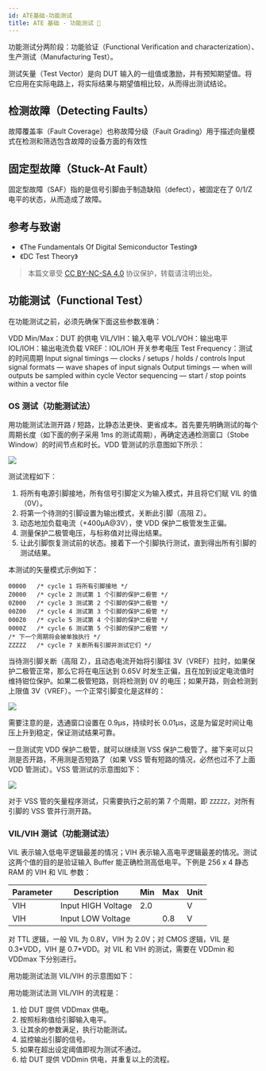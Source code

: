 ```yaml
---
id: ATE基础-功能测试
title: ATE 基础 - 功能测试 🚧
---
```


功能测试分两阶段：功能验证（Functional Verification and characterization）、生产测试（Manufacturing Test）。

测试矢量（Test Vector）是向 DUT 输入的一组值或激励，并有预知期望值。将它应用在实际电路上，将实际结果与期望值相比较，从而得出测试结论。

## 检测故障（Detecting Faults）

故障覆盖率（Fault Coverage）也称故障分级（Fault Grading）用于描述向量模式在检测和筛选包含故障的设备方面的有效性

## 固定型故障（Stuck-At Fault）

固定型故障（SAF）指的是信号引脚由于制造缺陷（defect），被固定在了 0/1/Z 电平的状态，从而造成了故障。

## 参考与致谢

- 《The Fundamentals Of Digital Semiconductor Testing》
- 《DC Test Theory》

> 本篇文章受 [CC BY-NC-SA 4.0](https://creativecommons.org/licenses/by/4.0/deed.zh) 协议保护，转载请注明出处。

## 功能测试（Functional Test）

在功能测试之前，必须先确保下面这些参数准确：

VDD Min/Max：DUT 的供电
VIL/VIH：输入电平
VOL/VOH：输出电平
IOL/IOH：输出电流负载
VREF：IOL/IOH 开关参考电压
Test Frequency：测试的时间周期
Input signal timings — clocks / setups / holds / controls
Input signal formats — wave shapes of input signals
Output timings — when will outputs be sampled within cycle
Vector sequencing — start / stop points within a vector file

### OS 测试（功能测试法）

用功能测试法测开路 / 短路，比静态法更快、更省成本。首先要先明确测试的每个周期长度（如下面的例子采用 1ms 的测试周期），再确定选通检测窗口（Stobe Window）的时间节点和时长。VDD 管测试的示意图如下所示：

![](https://cos.wiki-power.com/img/20220802192823.png)

测试流程如下：

1. 将所有电源引脚接地，所有信号引脚定义为输入模式，并且将它们赋 VIL 的值（0V）。
2. 将第一个待测的引脚设置为输出模式，关断此引脚（高阻 Z）。
3. 动态地加负载电流（+400µA@3V），使 VDD 保护二极管发生正偏。
4. 测量保护二极管电压，与标称值对比得出结果。
5. 让此引脚恢复测试前的状态。接着下一个引脚执行测试，直到得出所有引脚的测试结果。

本测试的矢量模式示例如下：

```
00000   /* cycle 1 将所有引脚接地 */
Z0000   /* cycle 2 测试第 1 个引脚的保护二极管 */
0Z000   /* cycle 3 测试第 2 个引脚的保护二极管 */
00Z00   /* cycle 4 测试第 3 个引脚的保护二极管 */
000Z0   /* cycle 5 测试第 4 个引脚的保护二极管 */
0000Z   /* cycle 6 测试第 5 个引脚的保护二极管 */
/* 下一个周期将会被单独执行 */
ZZZZZ   /* cycle 7 关断所有引脚并测试它们 */
```

当待测引脚关断（高阻 Z），且动态电流开始将引脚往 3V（VREF）拉时，如果保护二极管正常，那么它将在电压达到 0.65V 时发生正偏，且在加到设定电流值时维持钳位保护。如果二极管短路，则将检测到 0V 的电压；如果开路，则会检测到上限值 3V（VREF）。一个正常引脚变化是这样的：

![](https://cos.wiki-power.com/img/20220803011219.png)

需要注意的是，选通窗口设置在 0.9µs，持续时长 0.01µs，这是为留足时间让电压上升到稳定，保证测试结果可靠。

一旦测试完 VDD 保护二极管，就可以继续测 VSS 保护二极管了。接下来可以只测是否开路，不用测是否短路了（如果 VSS 管有短路的情况，必然也过不了上面 VDD 管测试）。VSS 管测试的示意图如下：

![](https://cos.wiki-power.com/img/20220803012747.png)

对于 VSS 管的矢量程序测试，只需要执行之前的第 7 个周期，即 `ZZZZZ`，对所有引脚的 VSS 管并行测开路。

### VIL/VIH 测试（功能测试法）

VIL 表示输入低电平逻辑最差的情况；VIH 表示输入高电平逻辑最差的情况。测试这两个值的目的是验证输入 Buffer 能正确检测高低电平。下例是 256 x 4 静态 RAM 的 VIH 和 VIL 参数：

| Parameter | Description        | Min | Max | Unit |
| --------- | ------------------ | --- | --- | ---- |
| VIH       | Input HIGH Voltage | 2.0 |     | V    |
| VIH       | Input LOW Voltage  |     | 0.8 | V    |

对 TTL 逻辑，一般 VIL 为 0.8V，VIH 为 2.0V；对 CMOS 逻辑，VIL 是 0.3\*VDD，VIH 是 0.7\*VDD。对 VIL 和 VIH 的测试，需要在 VDDmin 和 VDDmax 下分别进行。

用功能测试法测 VIL/VIH 的示意图如下：



用功能测试法测 VIL/VIH 的流程是：

1. 给 DUT 提供 VDDmax 供电。
2. 按照标称值给引脚输入电平。
3. 让其余的参数满足，执行功能测试。
4. 监控输出引脚的信号。
5. 如果在超出设定阈值即视为测试不通过。
6. 给 DUT 提供 VDDmin 供电，并重复以上的流程。
